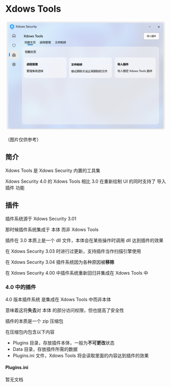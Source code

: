 # Xdows Tools

![XdowsToolsUI](./PNG/XdowsToolsUI.png)

（图片仅供参考）

## 简介

Xdows Tools 是 Xdows Security 内置的工具集

Xdows Security 4.0 的 Xdows Tools 相比 3.0 在重新绘制 UI 的同时支持了 导入插件 功能

## 插件

插件系统源于 Xdows Security 3.01

那时候插件系统集成于 本体 而非 Xdows Tools

插件在 3.0 本质上是一个 dll 文件，本体会在某些操作时调用 dll 达到插件的效果

在 Xdows Security 3.03 时进行过更新，支持插件当作扫描引擎使用

在 Xdows Security 3.04 插件系统因为各种原因被**移除**

在 Xdows Security 4.00 中插件系统重新回归并集成在 Xdows Tools 中

### 4.0 中的插件

4.0 版本插件系统 是集成在 Xdows Tools 中而非本体

意味着这将**失去**对 本体 的部分访问权限，但也提高了安全性

插件的本质是一个 zip 压缩包

在压缩包内包含以下内容

 - Plugins  目录，存放插件本体，一般为**不可更改**状态
 - Data  目录，存放插件所需的数据
 - Plugins.ini 文件，Xdows Tools 将会读取里面的内容达到插件的效果

#### Plugins.ini

暂无文档



